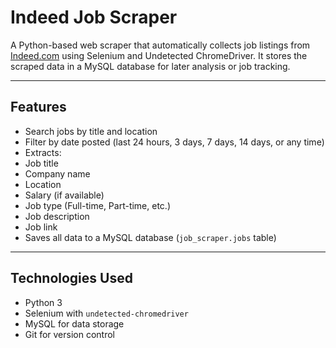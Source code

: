 #  Indeed Job Scraper

A Python-based web scraper that automatically collects job listings from [Indeed.com](https://www.indeed.com) using Selenium and Undetected ChromeDriver. It stores the scraped data in a MySQL database for later analysis or job tracking.

---

##  Features

-  Search jobs by title and location
-  Filter by date posted (last 24 hours, 3 days, 7 days, 14 days, or any time)
-  Extracts:
  - Job title
  - Company name
  - Location
  - Salary (if available)
  - Job type (Full-time, Part-time, etc.)
  - Job description
  - Job link
-  Saves all data to a MySQL database (`job_scraper.jobs` table)

---

##  Technologies Used

- Python 3
- Selenium with `undetected-chromedriver`
- MySQL for data storage
- Git for version control


